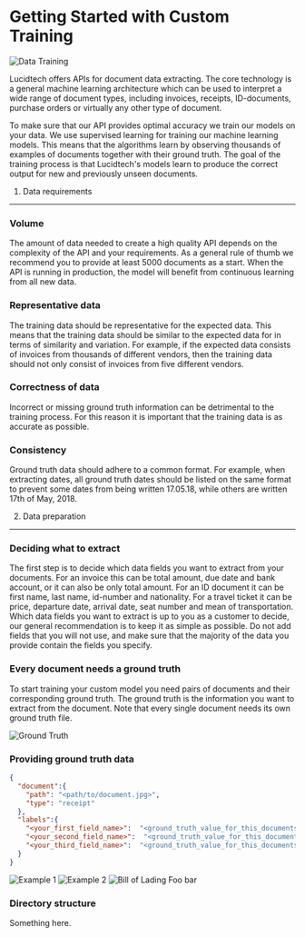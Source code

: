 # Getting Started with Custom Training
![Data Training](https://lucidtech.ai/assets/img/illustrations/data-training.png)

Lucidtech offers APIs for document data extracting. The core technology is a general machine learning architecture which can be used to interpret a wide range of document types, including invoices, receipts, ID-documents, purchase orders or virtually any other type of document.

To make sure that our API provides optimal accuracy we train our models on your data. We use supervised learning for training our machine learning models. This means that the algorithms learn by observing thousands of examples of documents together with their ground truth. The goal of the training process is that Lucidtech's models learn to produce the correct output for new and previously unseen documents.

1. Data requirements
---

### Volume
The amount of data needed to create a high quality API depends on the complexity of the API and your requirements. As a general rule of thumb we recommend you to provide at least 5000 documents as a start. When the API is running in production, the model will benefit from continuous learning from all new data.

### Representative data
The training data should be representative for the expected data. This means that the training data should be similar to the expected data for in terms of similarity and variation. For example, if the expected data consists of invoices from thousands of different vendors, then the training data should not only consist of invoices from five different vendors.

### Correctness of data
Incorrect or missing ground truth information can be detrimental to the training process. For this reason it is important that the training data is as accurate as possible.

### Consistency
Ground truth data should adhere to a common format. For example, when extracting dates, all ground truth dates should be listed on the same format to prevent some dates from being written 17.05.18, while others are written 17th of May, 2018.

2. Data preparation
---

### Deciding what to extract
The first step is to decide which data fields you want to extract from your documents. For an invoice this can be total amount, due date and bank account, or it can also be only total amount. For an ID document it can be first name, last name, id-number and nationality. For a travel ticket it can be price, departure date, arrival date, seat number and mean of transportation. Which data fields you want to extract is up to you as a customer to decide, our general recommendation is to keep it as simple as possible. Do not add fields that you will not use, and make sure that the majority of the data you provide contain the fields you specify.

### Every document needs a ground truth
To start training your custom model you need pairs of documents and their corresponding ground truth. The ground truth is the information you want to extract from the document. Note that every single document needs its own ground truth file.

![Ground Truth](https://lucidtech.ai/assets/img/illustrations/illustration-10.png)

### Providing ground truth data
```json
{
  "document":{
    "path": "<path/to/document.jpg>",
    "type": "receipt"
  },
  "labels":{
    "<your_first_field_name>":  "<ground_truth_value_for_this_documents_first_field>",
    "<your_second_field_name>":  "<ground_truth_value_for_this_documents_second_field>",
    "<your_third_field_name>":  "<ground_truth_value_for_this_documents_third_field>"
  }
}
```

![Example 1](https://lucidtech.ai/assets/img/photos/lucidcab.jpg)
![Example 2](https://lucidtech.ai/assets/img/photos/receipt-ocr-example2.jpg)
![Bill of Lading](https://lucidtech.ai/assets/img/photos/receipt-ocr-example2.jpg)
Foo bar

### Directory structure
Something here.
